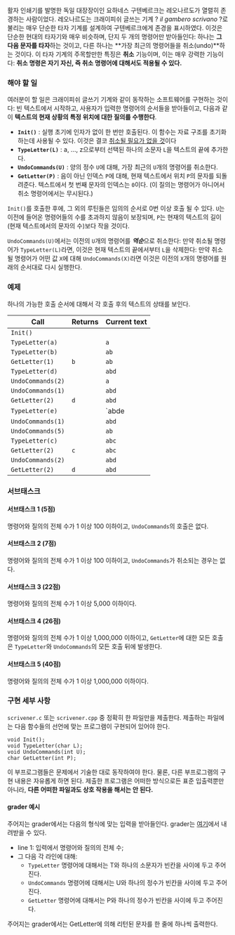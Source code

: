 활자 인쇄기를 발명한 독일 대장장이인 요하네스 구텐베르크는 레오나르도가 열렬히 존경하는 사람이었다. 레오나르도는 크래이피쉬 글쓰는 기계 ? *il gambero scrivano* ?로 불리는 매우 단순한 타자 기계를 설계하여 구텐베르크에게 존경을 표시하였다. 이것은 단순한 현대의 타자기와 매우 비슷하며, 단지 두 개의 명령어만 받아들인다: 하나는 **그 다음 문자를 타자**하는 것이고, 다른 하나는 **가장 최근의 명령어들을 취소(undo)**하는 것이다. 이 타자 기계의 주목할만한 특징은 **취소** 기능이며, 이는 매우 강력한 기능이다: **취소 명령은 자기 자신, 즉 취소 명령어에 대해서도 적용될 수 있다.**

### 해야 할 일

여러분이 할 일은 크래이피쉬 글쓰기 기계와 같이 동작하는 소프트웨어를 구현하는 것이다: 빈 텍스트에서 시작하고, 사용자가 입력한 명령어의 순서들을 받아들이고, 다음과 같이 **텍스트의 현재 상황의 특정 위치에 대한 질의를 수행한다**.

* **`Init()`** : 실행 초기에 인자가 없이 한 번만 호출된다. 이 함수는 자료 구조를 초기화하는데 사용될 수 있다. 이것은 결코 <u>취소될 필요가 없을 것</u>이다
* **`TypeLetter(L)`** : a, ..., z으로부터 선택된 하나의 소문자 `L`을 텍스트의 끝에 추가한다.
* **`UndoCommands(U)`** : 양의 정수 `U`에 대해, 가장 최근의 `U`개의 명령어를 취소한다.
* **`GetLetter(P)`** : 음이 아닌 인덱스 `P`에 대해, 현재 텍스트에서 위치 `P`의 문자를 되돌려준다. 텍스트에서 첫 번째 문자의 인덱스는 `0`이다. (이 질의는 명령어가 아니어서 취소 명령어에서는 무시된다.)

`Init()`를 호출한 후에, 그 외의 루틴들은 임의의 순서로 0번 이상 호출 될 수 있다. `U`는 이전에 들어온 명령어들의 수를 초과하지 않음이 보장되며, `P`는 현재의 텍스트의 길이(현재 텍스트에서의 문자의 수)보다 작을 것이다.

`UndoCommands(U)`에서는 이전의 `U`개의 명령어를 ***역순***으로 취소한다: 만약 취소될 명령어가 `TypeLetter(L)`라면, 이것은 현재 텍스트의 끝에서부터 `L`을 삭제한다: 만약 취소될 명령어가 어떤 값 `X`에 대해 `UndoCommands(X)`라면 이것은 이전의 `X`개의 명령어를 원래의 순서대로 다시 실행한다.

### 예제

하나의 가능한 호출 순서에 대해서 각 호출 후의 텍스트의 상태를 보인다.

<table class='table table-condensed table-bordered small-text' style='width: auto;'>
<thead>
<tr>
  <th>Call</th>
  <th>Returns</th>
  <th>Current text</th>
</tr>
</thead>
<tbody>
<tr>
  <td><code>Init()</code></td>
  <td></td>
  <td></td>
</tr>
<tr>
  <td><code>TypeLetter(a)</code></td>
  <td></td>
  <td><code>a</code></td>
</tr>
<tr>
  <td><code>TypeLetter(b)</code></td>
  <td></td>
  <td><code>ab</code></td>
</tr>
<tr>
  <td><code>GetLetter(1)</code></td>
  <td><code>b</code></td>
  <td><code>ab</code></td>
</tr>
<tr>
  <td><code>TypeLetter(d)</code></td>
  <td></td>
  <td><code>abd</code></td>
</tr>
<tr>
  <td><code>UndoCommands(2)</code></td>
  <td></td>
  <td><code>a</code></td>
</tr>
<tr>
  <td><code>UndoCommands(1)</code></td>
  <td></td>
  <td><code>abd</code></td>
</tr>
<tr>
  <td><code>GetLetter(2)</code></td>
  <td><code>d</code></td>
  <td><code>abd</code></td>
</tr>
<tr>
  <td><code>TypeLetter(e)</code></td>
  <td></td>
  <td>`abde</td>
</tr>
<tr>
  <td><code>UndoCommands(1)</code></td>
  <td></td>
  <td><code>abd</code></td>
</tr>
<tr>
  <td><code>UndoCommands(5)</code></td>
  <td></td>
  <td><code>ab</code></td>
</tr>
<tr>
  <td><code>TypeLetter(c)</code></td>
  <td></td>
  <td><code>abc</code></td>
</tr>
<tr>
  <td><code>GetLetter(2)</code></td>
  <td><code>c</code></td>
  <td><code>abc</code></td>
</tr>
<tr>
  <td><code>UndoCommands(2)</code></td>
  <td></td>
  <td><code>abd</code></td>
</tr>
<tr>
  <td><code>GetLetter(2)</code></td>
  <td><code>d</code></td>
  <td><code>abd</code></td>
</tr>
</tbody>
</table>

<!-- 
|Call|Returns|Current text|
|-|-|-|
|`Init()`|||
|`TypeLetter(a)`||`a`|
|`TypeLetter(b)`||`ab`|
|`GetLetter(1)`|`b`|`ab`|
|`TypeLetter(d)`||`abd`|
|`UndoCommands(2)`||`a`|
|`UndoCommands(1)`||`abd`|
|`GetLetter(2)`|`d`|`abd`|
|`TypeLetter(e)`||`abde`|
|`UndoCommands(1)`||`abd`|
|`UndoCommands(5)`||`ab`|
|`TypeLetter(c)`||`abc`|
|`GetLetter(2)`|`c`|`abc`|
|`UndoCommands(2)`||`abd`|
|`GetLetter(2)`|`d`|`abd`|
-->

### 서브태스크

#### 서브태스크 1 (5점)

명령어와 질의의 전체 수가 1 이상 100 이하이고, `UndoCommands`의 호출은 없다.

#### 서브태스크 2 (7점)

명령어와 질의의 전체 수가 1 이상 100 이하이고, `UndoCommands`가 취소되는 경우는 없다.

#### 서브태스크 3 (22점)

명령어와 질의의 전체 수가 1 이상 5,000 이하이다.

#### 서브태스크 4 (26점)

명령어와 질의의 전체 수가 1 이상 1,000,000 이하이고, `GetLetter`에 대한 모든 호출은 `TypeLetter`와 `UndoCommands`의 모든 호출 뒤에 발생한다.

#### 서브태스크 5 (40점)

명령어와 질의의 전체 수가 1 이상 1,000,000 이하이다.

### 구현 세부 사항

`scrivener.c` 또는 `scrivener.cpp` 중 정확히 한 파일만을 제출한다. 제출하는 파일에는 다음 함수들의 선언에 맞는 프로그램이 구현되어 있어야 한다.

```
void Init();
void TypeLetter(char L);
void UndoCommands(int U);
char GetLetter(int P);
```

이 부프로그램들은 문제에서 기술한 대로 동작하여야 한다. 물론, 다른 부프로그램의 구현 내용은 자유롭게 하면 된다. 제출한 프로그램은 어떠한 방식으로든 표준 입출력뿐만 아니라, **다른 어떠한 파일과도 상호 작용을 해서는 안 된다.**

#### grader 예시

주어지는 grader에서는 다음의 형식에 맞는 입력을 받아들인다. grader는 [여기](https://s3.ap-northeast-2.amazonaws.com/oj.uz/old/IOI12_scrivener/env.zip)에서 내려받을 수 있다.

* line 1: 입력에서 명령어와 질의의 전체 수;
* 그 다음 각 라인에 대해:
  + `TypeLetter` 명령어에 대해서는 T와 하나의 소문자가 빈칸을 사이에 두고 주어진다.
  + `UndoCommands` 명령어에 대해서는 U와 하나의 정수가 빈칸을 사이에 두고 주어진다.
  + `GetLetter` 명령어에 대해서는 P와 하나의 정수가 빈칸을 사이에 두고 주어진다.

주어지는 grader에서는 GetLetter에 의해 리턴된 문자를 한 줄에 하나씩 출력한다.
